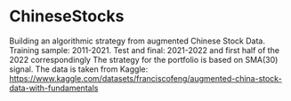 # ChineseStocks
Building an algorithmic strategy from augmented Chinese Stock Data. Training sample: 2011-2021. Test and final: 2021-2022 and first half of the 2022 correspondingly
The strategy for the portfolio is based on SMA(30) signal.
The data is taken from Kaggle: https://www.kaggle.com/datasets/franciscofeng/augmented-china-stock-data-with-fundamentals
